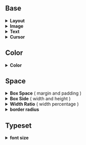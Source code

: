 
## Base

<details><summary><strong>Layout</strong></summary>

| class name | define | equals |
| - | - | - |
| `.flex ` | the flex box | [display: flex;](#flex) |
| `.flex.around` | space around| `justify-content: space-around;` |
| `.flex.center` | center | `justify-content: center;` |
| `.flex.start` | start | `justify-content: flex-start;` |
| `.flex.end` | end | `justify-content: flex-end;` |
| `.flex.top` | top | `align-items: flex-start;` |
| `.flex.bottom` | bottom | `align-items: flex-end;` |
| `.block` | display block | `display: block;` |
| `.inline-block` | inline block | `display: inline-block;` |
| `.align-top` | vertical top | `vertical-align: top;` |
| `.auto` | margin auto | `margin: auto;` |


### .flex
```css
.flex {
    display: flex;
    justify-content: space-between;
    align-items: center;
    flex-wrap: wrap;
}
```
</details>

<details><summary><strong>Image</strong></summary>

| class name | define | equals |
| - | - | - |
| `.img-cover` | image cover | `object-fit: cover;` |
| `.img-contain` | image contain | `object-fit: contain;` |

</details>

<details><summary><strong>Text</strong></summary>

| class name | define | equals |
| - | - | - |
| `.center` | text align center | `text-align: center;` |
| `.text-right` | text align right | `text-align: right;` |
| `.text-justify` | text align justify | `text-align: justify;` |
| `.bold` | font weight bold | `font-weight: bold;` |
| `.bolder` | font weight bolder | `font-weight: bolder;` |

</details>

<details><summary><strong>Cursor</strong></summary>

| class name | define | equals |
| - | - | - |
| `.pointer` | cursor pointer | `cursor: pointer;` |

</details>


## Color

<details><summary><strong>Color</strong></summary>

value list
```js
[1, 2, 3, 4, 5, 6, 7, 8, 9, a, b, c, d, e, f, e8, f0, f2, f8, fa]
```

| class name | define | equals |
| - | - | - |
| `.c2` | color | `color: #222;` |
| `.bgcf8` | background color | `background-color: #f8f8f8;` |
| `.bdcf8` | border color | `border-color: #f8f8f8` |

</details>

## Space

<details><summary><strong>Box Space</strong> ( margin and padding ) </summary>

Formal syntax

> . *postion* [ *direction* ] *value*

*postion*

- m -> margin
- p -> padding

*direction*

- l -> left
- r -> right
- t -> top
- b -> bottom
- x -> left right
- y -> top bottom

value list
```js
[0, 1, 5, 8, 10, 15, 20, 25, 30, 40, 45, 50, 60, 70, 80, 100, 150, 200]
```

| class name | define | equals |
| - | - | - |
| `.m5` | margin 5px | `margin: 5px;` |
| `.ml8` | margin left 8px | `margin-left: 8px;` |
| `.px10` | padding horizontal 10px | `padding-left: 10px; padding-right: 10px;` |
| `.my15` | margin vertical 15px | `margin-top: 15px; margin-bottom: 15px;` |

</details>


<details><summary><strong>Box Side</strong> ( width and height ) </summary>

value list
```js
[40, 60, 50, 70, 80, 90, 100, 120, 140, 150, 160, 170, 180, 200, 220, 240, 250, 260, 270, 300, 320, 350, 400]
```

| class name | define | equals |
| - | - | - |
| `.w100` | width | `width: 100px;` |
| `.h60` | height | `height: 60px;` |

</details>

<details><summary><strong>Width Ratio</strong> ( width percentage ) </summary>

value list
```js
[10, 15, 20, 25, 33, 46, 49, 50, 60, 64, 66, 75, 80, 85, 90, 100]
```

| class name | define | equals |
| - | - | - |
| `.pct10` | width percentage | `width: 10%;` |

</details>

<details><summary><strong>border radius</strong></summary>

value list
```js
[2, 4, 6, 8, 10, 999]
```

| class name | define | equals |
| - | - | - |
| `.bdr999` | border radius | `border-radius: 999px;` |

</details>

## Typeset

<details><summary><strong>font size</strong></summary>

value list
```js
[12, 13, 14, 15, 16, 18, 20, 22, 24, 26, 28, 30, 32, 36, 40, 50, 60, 70, 80]
```

| class name | define | equals |
| - | - | - |
| `.fz12` | font size | `font-size: 12px;` |

</details>
